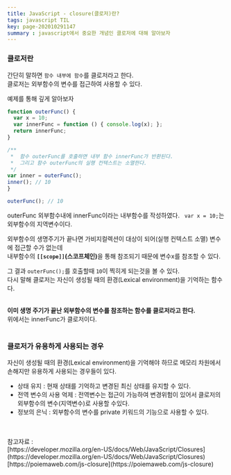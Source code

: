 ```yaml
---
title: JavaScript - closure(클로저)란?
tags: javascript TIL
key: page-202010291147
summary : javascript에서 중요한 개념인 클로저에 대해 알아보자
---
```


### 클로저란

간단히 말하면 ```함수 내부에 함수```를 클로저라고 한다. <br/>
클로저는 외부함수의 변수를 접근하여 사용할 수 있다.<br/>

예제를 통해 깊게 알아보자
<br/>

```javascript
function outerFunc() {
  var x = 10;
  var innerFunc = function () { console.log(x); };
  return innerFunc;
}

/**
 *  함수 outerFunc를 호출하면 내부 함수 innerFunc가 반환된다.
 *  그리고 함수 outerFunc의 실행 컨텍스트는 소멸한다.
 */
var inner = outerFunc();
inner(); // 10
}

outerFunc(); // 10
```
outerFunc 외부함수내에 innerFunc이라는 내부함수를 작성하였다. ``` var x = 10;```는 외부함수의 지역변수이다. <br/>

외부함수의 생명주기가 끝나면 가비지컬렉션이 대상이 되어(실행 컨텍스트 소멸) 변수에 접근할 수가 없는데 <br/>
내부함수의 <b>```[[scope]]```(스코프체인)</b>을 통해 참조되기 때문에 변수x를 참조할 수 있다. <br/>

그 결과 ```outerFunc();```를 호출할때 ```10```이 찍히게 되는것을 볼 수 있다. <br/>
다시 말해 클로저는 자신이 생성될 때의 환경(Lexical environment)을 기억하는 함수다. <br/>

 <br/>
<b>이미 생명 주기가 끝난 외부함수의 변수를 참조하는 함수를 클로저라고 한다.</b><br/>
위에서는 innerFunc가 클로저이다.<br/>
 <br/>
 
### 클로저가 유용하게 사용되는 경우
자신이 생성될 때의 환경(Lexical environment)을 기억해야 하므로 메모리 차원에서 손해지만 유용하게 사용되는 경우들이 있다.<br/>
- 상태 유지 : 현재 상태를 기억하고 변경된 최신 상태를 유지할 수 있다.
- 전역 변수의 사용 억제 : 전역변수는 접근이 가능하여 변경위험이 있어서 클로저의 외부함수의 변수(지역변수)로 사용할 수있다.
- 정보의 은닉 : 외부함수의 변수를 private 키워드의 기능으로 사용할 수 있다.

<br/>
<br/>
참고자료 : <br/>
[https://developer.mozilla.org/en-US/docs/Web/JavaScript/Closures](https://developer.mozilla.org/en-US/docs/Web/JavaScript/Closures)
[https://poiemaweb.com/js-closure](https://poiemaweb.com/js-closure)
<br/><br/><br/><br/>
